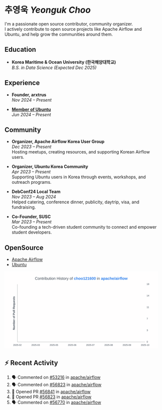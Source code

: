 # 추영욱 *Yeonguk Choo*

I'm a passionate open source contributor, community organizer.  
I actively contribute to open source projects like Apache Airflow and Ubuntu, and help grow the communities around them.  

## Education

- **Korea Maritime & Ocean University (한국해양대학교)**  
  *B.S. in Data Science (Expected Dec 2025)*  

## Experience
- **Founder, arxtrus**  
  _Nov 2024 – Present_  

- **[Member of Ubuntu](https://launchpad.net/~ubuntumembers)**  
  _Jun 2024 – Present_  


## Community

- **Organizer, Apache Airflow Korea User Group**  
  _Dec 2023 – Present_  
  Hosting meetups, creating resources, and supporting Korean Airflow users.

- **Organizer, Ubuntu Korea Community**  
  _Apr 2023 – Present_  
  Supporting Ubuntu users in Korea through events, workshops, and outreach programs.

- **DebConf24 Local Team**  
  _Nov 2023 – Aug 2024_  
  Helped catering, conference dinner, publicity, daytrip, visa, and fundraising.

- **Co-Founder, SUSC**  
  _Mar 2023 – Present_  
  Co-founding a tech-driven student community to connect and empower student developers.

## OpenSource
- [Apache Airflow](https://github.com/apache/airflow/pulls?q=is%3Apr+author%3Achoo121600+)
- [Ubuntu](https://launchpad.net/~choo121600)

![Contribution Graph](images/choo121600-apache-airflow-contribution-graph.svg)


## :zap: Recent Activity
<!--START_SECTION:activity-->
1. 🗣 Commented on [#53216](https://github.com/apache/airflow/pull/53216#issuecomment-3430752276) in [apache/airflow](https://github.com/apache/airflow)
2. 🗣 Commented on [#56823](https://github.com/apache/airflow/pull/56823#issuecomment-3424593781) in [apache/airflow](https://github.com/apache/airflow)
3. 💪 Opened PR [#56841](undefined) in [apache/airflow](https://github.com/apache/airflow)
4. 💪 Opened PR [#56823](undefined) in [apache/airflow](https://github.com/apache/airflow)
5. 🗣 Commented on [#56770](https://github.com/apache/airflow/pull/56770#issuecomment-3418511298) in [apache/airflow](https://github.com/apache/airflow)
<!--END_SECTION:activity-->
